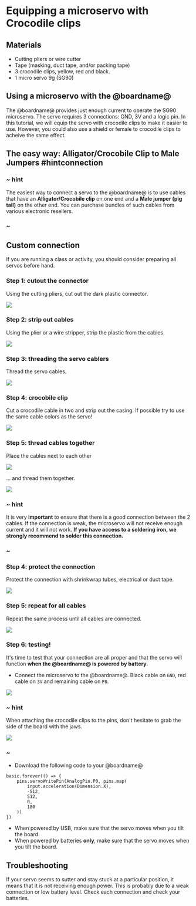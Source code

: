 # Equipping a microservo with Crocodile clips

## Materials
  * Cutting pliers or wire cutter
  * Tape (masking, duct tape, and/or packing tape)
  * 3 crocodile clips, yellow, red and black.
  * 1 micro servo 9g (SG90)

## Using a microservo with the @boardname@

The @boardname@ provides just enough current to operate the SG90 microservo. 
The servo requires 3 connections: GND, 3V and a logic pin. 
In this tutorial, we will equip the servo with crocodile clips to make it easier to use. 
However, you could also use a shield or female to crocodile clips to acheive the same effect.

## The easy way: Alligator/Crocobile Clip to Male Jumpers #hintconnection

### ~ hint

The easiest way to connect a servo to the @boardname@ is to use cables that have an **Alligator/Crocobile clip** on one end
and a **Male jumper (pig tail)** on the other end. You can purchase bundles of such cables from various electronic resellers.

### ~

## Custom connection

If you are running a class or activity, you should consider preparing all servos before hand.

### Step 1: cutout the connector

Using the cutting pliers, cut out the dark plastic connector.

![](/static/mb/projects/inchworm/servo1.jpg)

### Step 2: strip out cables

Using the plier or a wire stripper, strip the plastic from the cables.

![](/static/mb/projects/inchworm/servotrim.jpg)

### Step 3: threading the servo cablers

Thread the servo cables.

![](/static/mb/projects/inchworm/servo3.jpg)

### Step 4: crocobile clip

Cut a crocodile cable in two and strip out the casing. 
If possible try to use the same cable colors as the servo!

![](/static/mb/projects/inchworm/servo4.jpg)

### Step 5: thread cables together

Place the cables next to each other

![](/static/mb/projects/inchworm/servo5.jpg)

... and thread them together.

![](/static/mb/projects/inchworm/servo6.jpg)

### ~ hint

It is very **important** to ensure that there is a good connection between the 2 cables.
If the connection is weak, the microservo will not receive enough current and it will not work.
**If you have access to a soldering iron, we strongly recommend to solder this connection.**

### ~

### Step 4: protect the connection

Protect the connection with shrinkwrap tubes, electrical or duct tape.

![](/static/mb/projects/inchworm/servo7.jpg)

### Step 5: repeat for all cables

Repeat the same process until all cables are connected.

![](/static/mb/projects/inchworm/servo8.jpg)

### Step 6: testing!

It's time to test that your connection are all proper and that the servo will function **when the @boardname@ is powered by battery**.

* Connect the microservo to the @boardname@. Black cable on ``GND``, red cable on ``3V`` and remaining cable on ``P0``.

![](/static/mb/projects/inchworm/circuit1.jpg)

### ~ hint

When attaching the crocodile clips to the pins, don't hesitate to grab the side of the board with the jaws.

![](/static/mb/projects/inchworm/circuit2.jpg)

### ~

* Download the following code to your @boardname@

```blocks
basic.forever(() => {
    pins.servoWritePin(AnalogPin.P0, pins.map(
        input.acceleration(Dimension.X),
        -512,
        512,
        0,
        180
    ))
})
```

* When powered by USB, make sure that the servo moves when you tilt the board.
* When powered by batteries **only**, make sure that the servo moves when you tilt the board.

## Troubleshooting

If your servo seems to sutter and stay stuck at a particular position, it means that it is not receiving enough power.
This is probably due to a weak connection or low battery level. Check each connection and check your batteries.
